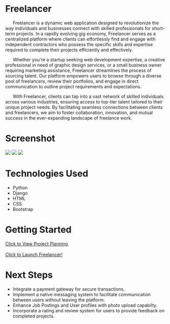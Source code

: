 # Freelancer

&nbsp;&nbsp;&nbsp;&nbsp;&nbsp;&nbsp;Freelancer is a dynamic web application designed to revolutionize the way individuals and businesses connect with skilled professionals for short-term projects. In a rapidly evolving gig economy, Freelancer serves as a centralized platform where clients can effortlessly find and engage with independent contractors who possess the specific skills and expertise required to complete their projects efficiently and effectively.

&nbsp;&nbsp;&nbsp;&nbsp;&nbsp;&nbsp;Whether you're a startup seeking web development expertise, a creative professional in need of graphic design services, or a small business owner requiring marketing assistance, Freelancer streamlines the process of sourcing talent. Our platform empowers users to browse through a diverse pool of freelancers, review their portfolios, and engage in direct communication to outline project requirements and expectations.

&nbsp;&nbsp;&nbsp;&nbsp;&nbsp;&nbsp;With Freelancer, clients can tap into a vast network of skilled individuals across various industries, ensuring access to top-tier talent tailored to their unique project needs. By facilitating seamless connections between clients and freelancers, we aim to foster collaboration, innovation, and mutual success in the ever-expanding landscape of freelance work.

# Screenshot

<img src="https://ibb.co/SX8D3Hk">
<img src="https://ibb.co/4N0WCKC">
<img src="https://ibb.co/g3LZ09s">

# Technologies Used

-   Python
-   Django
-   HTML
-   CSS
-   Bootstrap

# Getting Started

[Click to View Project Planning](https://trello.com/b/i8ryYQUm/projrct-3)
<br>
<br>
[Click to Launch Freelancer!](https://freelancer-1-af9ba9d1a80b.herokuapp.com/)

# Next Steps

-   Integrate a payment gateway for secure transactions.
-   Implement a native messaging system to facilitate communication between users without leaving the platform.
-   Enhance Job Postings and User profiles with photo upload capabilty.
-   Incorporate a rating and review system for users to provide feedback on completed projects.
